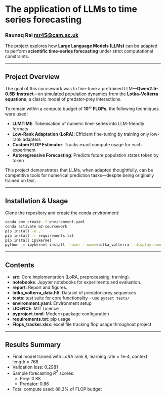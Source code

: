 # The application of LLMs to time series forecasting
### Raunaq Rai rsr45@cam.ac.uk

The project explores how **Large Language Models (LLMs)** can be adapted to perform **scientific time-series forecasting** under strict computational constraints.

---

## Project Overview

The goal of this coursework was to fine-tune a pretrained LLM—**Qwen2.5-0.5B-Instruct**—on simulated population dynamics from the **Lotka–Volterra equations**, a classic model of predator-prey interactions.

To remain within a compute budget of **10¹⁷ FLOPs**, the following techniques were used:

- **LLMTIME**: Tokenisation of numeric time-series into LLM-friendly formats
- **Low-Rank Adaptation (LoRA)**: Efficient fine-tuning by training only low-rank adapters
- **Custom FLOP Estimator**: Tracks exact compute usage for each experiment
- **Autoregressive Forecasting**: Predicts future population states token by token

This project demonstrates that LLMs, when adapted thoughtfully, can be competitive tools for numerical prediction tasks—despite being originally trained on text.

---

## Installation & Usage

Clone the repository and create the conda environment:

```bash
conda env create -f environment.yaml
conda activate m2-coursework
pip install -e .
pip install -r requirements.txt
pip install ipykernel
python -m ipykernel install --user --name=lotka_volterra --display-name "lotka_volterra"
```

---

## Contents
- **src**: Core implementation (LoRA, preprocessing, training).
- **notebooks**: Jupyter notebooks for experiments and evaluation.
- **report**: Report and figures.
- **lotka_volterra_data.h5**: Dataset of predator-prey sequences
- **tests**: test suite for core functionality - use ```pytest tests/```
- **environment.yaml**: Environment setup
- **LICENCE**: MIT Licence
- **pyproject.toml**: Modern package configuration
- **requirements.txt**: pip usage
- **Flops_tracker.xlsx**: excel file tracking flop usage throughout project

---

## Results Summary

- Final model trained with LoRA rank 8, learning rate = 1e-4, context length = 768
- Validation loss: 0.2981
- Sample forecasting $R^2$ scores: 
    - Prey: 0.88
    - Predator: 0.86
- Total compute used: 88.3% of FLOP budget

